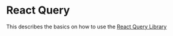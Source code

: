 # React Query

This describes the basics on how to use the [React Query Library](https://react-query.tanstack.com/)
